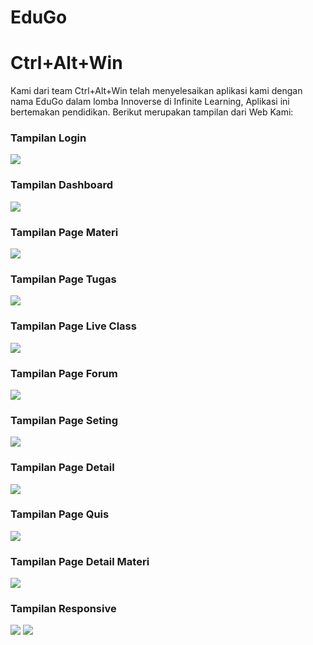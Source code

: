 # EduGo

<h1>Ctrl+Alt+Win</h1>

Kami dari team Ctrl+Alt+Win telah menyelesaikan aplikasi kami dengan nama EduGo dalam lomba Innoverse di Infinite Learning, Aplikasi ini bertemakan pendidikan. Berikut merupakan tampilan dari Web Kami:

<h3>Tampilan Login</h3>

<img src="/public/gmb01.png" />

<h3>Tampilan Dashboard</h3>

<img src="/public/gmb02.png" />

<h3>Tampilan Page Materi</h3>

<img src="/public/gmb03.png" />

<h3>Tampilan Page Tugas</h3>

<img src="/public/gmb04.png" />

<h3>Tampilan Page Live Class</h3>

<img src="/public/gmb05.png" />

<h3>Tampilan Page Forum</h3>

<img src="/public/gmb06.png" />

<h3>Tampilan Page Seting</h3>

<img src="/public/gmb07.png" />

<h3>Tampilan Page Detail</h3>

<img src="/public/gmb08.png" />

<h3>Tampilan Page Quis</h3>

<img src="/public/gmb11.png" />

<h3>Tampilan Page Detail Materi</h3>

<img src="/public/gmb12.png" />

<h3>Tampilan Responsive</h3>

<img src="/public/gmb09.png" />
<img src="/public/gmb10.png" />
